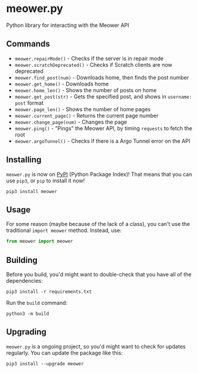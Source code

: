 # meower.py
Python library for interacting with the Meower API
## Commands
- `meower.repairMode()` - Checks if the server is in repair mode
- `meower.scratchDeprecated()` - Checks if Scratch clients are now deprecated
- `meower.find_post(num)` - Downloads home, then finds the post number
- `meower.get_home()` - Downloads home
- `meower.home_len()` - Shows the number of posts on home
- `meower.get_post(str)` - Gets the specified post, and shows in `username: post` format
- `meower.page_len()` - Shows the number of home pages
- `meower.current_page()` - Returns the current page number
- `meower.change_page(num)` - Changes the page
- `meower.ping()` - "Pings" the Meower API, by timing `requests` to fetch the root 
- `meower.argoTunnel()` - Checks if there is a Argo Tunnel error on the API
## Installing
`meower.py` is now on [PyPI](https://pypi.org/project/meower/) (Python Package Index)! That means that you can use `pip3`, or `pip` to install it now!
```
pip3 install meower
```
## Usage
For some reason (maybe because of the lack of a class), you can't use the traditional `import meower` method. Instead, use:
```python
from meower import meower
```
## Building
Before you build, you'd might want to double-check that you have all of the dependencies:
```
pip3 install -r requirements.txt
```
Run the `build` command:
```
python3 -m build
```
## Upgrading
`meower.py` is a ongoing project, so you'd might want to check for updates regularly. You can update the package like this:
```
pip3 install --upgrade meower
```
